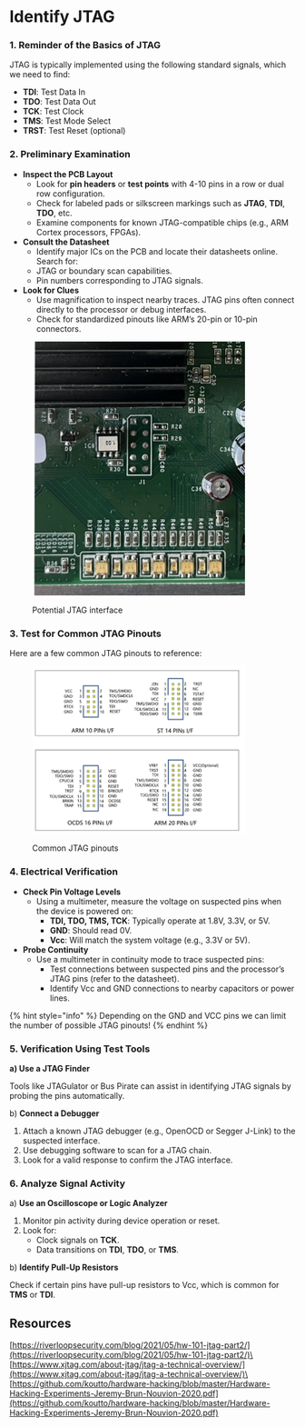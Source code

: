 # Identify JTAG

### 1. **Reminder of the Basics of JTAG**

JTAG is typically implemented using the following standard signals, which we need to find:

* **TDI**: Test Data In
* **TDO**: Test Data Out
* **TCK**: Test Clock
* **TMS**: Test Mode Select
* **TRST**: Test Reset (optional)

### 2. **Preliminary Examination**

* **Inspect the PCB Layout**
  * Look for **pin headers** or **test points** with 4-10 pins in a row or dual row configuration.
  * Check for labeled pads or silkscreen markings such as **JTAG**, **TDI**, **TDO**, etc.
  * Examine components for known JTAG-compatible chips (e.g., ARM Cortex processors, FPGAs).
* **Consult the Datasheet**
  * Identify major ICs on the PCB and locate their datasheets online. Search for:
  * JTAG or boundary scan capabilities.
  * Pin numbers corresponding to JTAG signals.
* &#x20;**Look for Clues**
  * Use magnification to inspect nearby traces. JTAG pins often connect directly to the processor or debug interfaces.
  * Check for standardized pinouts like ARM’s 20-pin or 10-pin connectors.

<figure><img src="../../../../.gitbook/assets/image (1) (1) (1).png" alt="" width="375"><figcaption><p>Potential JTAG interface</p></figcaption></figure>

### 3. **Test for Common JTAG Pinouts**

Here are a few common JTAG pinouts to reference:

<figure><img src="../../../../.gitbook/assets/image (2).png" alt="" width="375"><figcaption><p>Common JTAG pinouts</p></figcaption></figure>

### 4. **Electrical Verification**

* **Check Pin Voltage Levels**
  * Using a multimeter, measure the voltage on suspected pins when the device is powered on:
    * **TDI, TDO, TMS, TCK**: Typically operate at 1.8V, 3.3V, or 5V.
    * **GND**: Should read 0V.
    * **Vcc**: Will match the system voltage (e.g., 3.3V or 5V).
* **Probe Continuity**
  * Use a multimeter in continuity mode to trace suspected pins:
    * Test connections between suspected pins and the processor’s JTAG pins (refer to the datasheet).
    * Identify Vcc and GND connections to nearby capacitors or power lines.

{% hint style="info" %}
Depending on the GND and VCC pins  we can limit the number of possible JTAG pinouts!
{% endhint %}

### 5. **Verification Using Test Tools**

**a) Use a JTAG Finder**

Tools like JTAGulator or Bus Pirate can assist in identifying JTAG signals by probing the pins automatically.

b) **Connect a Debugger**

1. Attach a known JTAG debugger (e.g., OpenOCD or Segger J-Link) to the suspected interface.
2. Use debugging software to scan for a JTAG chain.
3. Look for a valid response to confirm the JTAG interface.

### 6. **Analyze Signal Activity**

a) **Use an Oscilloscope or Logic Analyzer**

1. Monitor pin activity during device operation or reset.
2. Look for:
   * Clock signals on **TCK**.
   * Data transitions on **TDI**, **TDO**, or **TMS**.

b) **Identify Pull-Up Resistors**

Check if certain pins have pull-up resistors to Vcc, which is common for **TMS** or **TDI**.

## Resources

[https://riverloopsecurity.com/blog/2021/05/hw-101-jtag-part2/](https://riverloopsecurity.com/blog/2021/05/hw-101-jtag-part2/)\
[https://www.xjtag.com/about-jtag/jtag-a-technical-overview/](https://www.xjtag.com/about-jtag/jtag-a-technical-overview/)\
[https://github.com/koutto/hardware-hacking/blob/master/Hardware-Hacking-Experiments-Jeremy-Brun-Nouvion-2020.pdf](https://github.com/koutto/hardware-hacking/blob/master/Hardware-Hacking-Experiments-Jeremy-Brun-Nouvion-2020.pdf)
